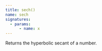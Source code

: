 ```yaml
---
title: sech()
name: sech
signatures:
  - params:
      - name: x
---
```


Returns the hyperbolic secant of a number.
